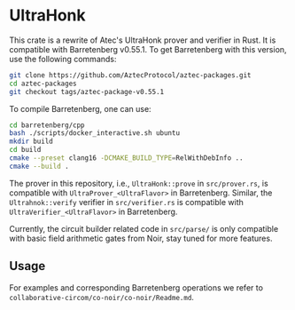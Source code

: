 # UltraHonk

This crate is a rewrite of Atec's UltraHonk prover and verifier in Rust. It is compatible with Barretenberg v0.55.1. To get Barretenberg with this version, use the following commands:

```bash
git clone https://github.com/AztecProtocol/aztec-packages.git
cd aztec-packages
git checkout tags/aztec-package-v0.55.1
```

To compile Barretenberg, one can use:

```bash
cd barretenberg/cpp
bash ./scripts/docker_interactive.sh ubuntu
mkdir build
cd build
cmake --preset clang16 -DCMAKE_BUILD_TYPE=RelWithDebInfo ..
cmake --build .
```

The prover in this repository, i.e., ``UltraHonk::prove`` in `src/prover.rs`, is compatible with `UltraProver_<UltraFlavor>` in Barretenberg. Similar, the ``Ultrahnok::verify`` verifier in `src/verifier.rs` is compatible with `UltraVerifier_<UltraFlavor>` in Barretenberg.

Currently, the circuit builder related code in `src/parse/` is only compatible with basic field arithmetic gates from Noir, stay tuned for more features.

## Usage

For examples and corresponding Barretenberg operations we refer to `collaborative-circom/co-noir/co-noir/Readme.md`.
